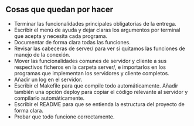 ## Cosas que quedan por hacer
- Terminar las funcionalidades principales obligatorias de la entrega.
- Escribir el menú de ayuda y dejar claras los argumentos por terminal que acepta y necesita cada programa.
- Documentar de forma clara todas las funciones.
- Revisar las cabeceras de server/ para ver si quitamos las funciones de manejo de la conexión.
- Mover las funcionalidades comunes de servidor y cliente a sus respectivos ficheros en la carpeta server/, e importarlos en los programas que implementan los servidores y cliente completos.
- Añadir un log en el servidor.
- Escribir el Makefile para que compile todo automáticamente. Añadir también una opción deploy para copiar el código relevante al servidor y compilarlo automáticamente.
- Escribir el README para que se entienda la estructura del proyecto de forma clara.
- Probar que todo funcione correctamente.
